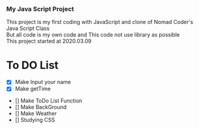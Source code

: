### My Java Script Project  
This project is my first coding with JavaScript and clone of Nomad Coder's Java Script Class  
But all code is my own code and This code not use library as possible  
This project started at 2020.03.09


# To DO List
- [x] Make Input your name
- [x] Make getTime
- [] Make ToDo List Function   
- [] Make BackGround  
- [] Make Weather   
- [] Studying CSS  
